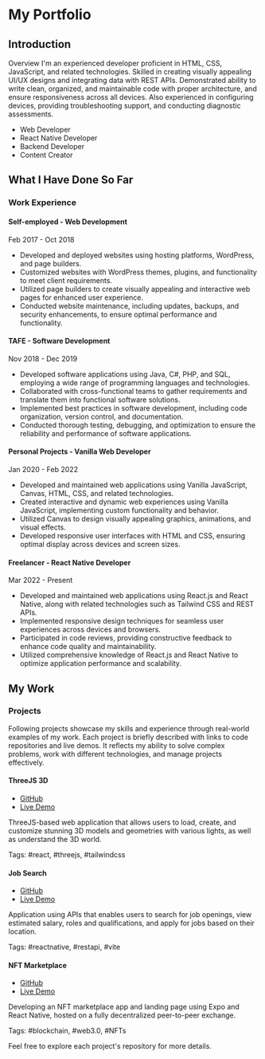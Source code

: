 # My Portfolio

## Introduction

Overview
I'm an experienced developer proficient in HTML, CSS, JavaScript, and related technologies. Skilled in creating visually appealing UI/UX designs and integrating data with REST APIs. Demonstrated ability to write clean, organized, and maintainable code with proper architecture, and ensure responsiveness across all devices. Also experienced in configuring devices, providing troubleshooting support, and conducting diagnostic assessments.

- Web Developer
- React Native Developer
- Backend Developer
- Content Creator

## What I Have Done So Far

### Work Experience

#### Self-employed - Web Development
Feb 2017 - Oct 2018

- Developed and deployed websites using hosting platforms, WordPress, and page builders.
- Customized websites with WordPress themes, plugins, and functionality to meet client requirements.
- Utilized page builders to create visually appealing and interactive web pages for enhanced user experience.
- Conducted website maintenance, including updates, backups, and security enhancements, to ensure optimal performance and functionality.

#### TAFE - Software Development
Nov 2018 - Dec 2019

- Developed software applications using Java, C#, PHP, and SQL, employing a wide range of programming languages and technologies.
- Collaborated with cross-functional teams to gather requirements and translate them into functional software solutions.
- Implemented best practices in software development, including code organization, version control, and documentation.
- Conducted thorough testing, debugging, and optimization to ensure the reliability and performance of software applications.

#### Personal Projects - Vanilla Web Developer
Jan 2020 - Feb 2022

- Developed and maintained web applications using Vanilla JavaScript, Canvas, HTML, CSS, and related technologies.
- Created interactive and dynamic web experiences using Vanilla JavaScript, implementing custom functionality and behavior.
- Utilized Canvas to design visually appealing graphics, animations, and visual effects.
- Developed responsive user interfaces with HTML and CSS, ensuring optimal display across devices and screen sizes.

#### Freelancer - React Native Developer
Mar 2022 - Present

- Developed and maintained web applications using React.js and React Native, along with related technologies such as Tailwind CSS and REST APIs.
- Implemented responsive design techniques for seamless user experiences across devices and browsers.
- Participated in code reviews, providing constructive feedback to enhance code quality and maintainability.
- Utilized comprehensive knowledge of React.js and React Native to optimize application performance and scalability.

## My Work

### Projects

Following projects showcase my skills and experience through real-world examples of my work. Each project is briefly described with links to code repositories and live demos. It reflects my ability to solve complex problems, work with different technologies, and manage projects effectively.

#### ThreeJS 3D
- [GitHub](github-link)
- [Live Demo](live-demo-link)

ThreeJS-based web application that allows users to load, create, and customize stunning 3D models and geometries with various lights, as well as understand the 3D world.

Tags: #react, #threejs, #tailwindcss

#### Job Search
- [GitHub](github-link)
- [Live Demo](live-demo-link)

Application using APIs that enables users to search for job openings, view estimated salary, roles and qualifications, and apply for jobs based on their location.

Tags: #reactnative, #restapi, #vite

#### NFT Marketplace
- [GitHub](github-link)
- [Live Demo](live-demo-link)

Developing an NFT marketplace app and landing page using Expo and React Native, hosted on a fully decentralized peer-to-peer exchange.

Tags: #blockchain, #web3.0, #NFTs

Feel free to explore each project's repository for more details.

##
